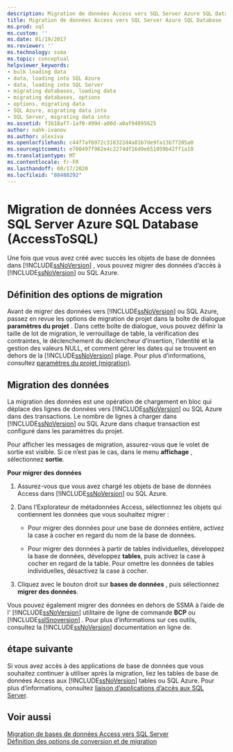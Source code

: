 ```yaml
---
description: Migration de données Access vers SQL Server Azure SQL Database (AccessToSQL)
title: Migration de données Access vers SQL Server Azure SQL Database (AccessToSQL) | Microsoft Docs
ms.prod: sql
ms.custom: ''
ms.date: 01/19/2017
ms.reviewer: ''
ms.technology: ssma
ms.topic: conceptual
helpviewer_keywords:
- bulk loading data
- data, loading into SQL Azure
- data, loading into SQL Server
- migrating databases, loading data
- migrating databases, options
- options, migrating data
- SQL Azure, migrating data into
- SQL Server, migrating data into
ms.assetid: f3b18af7-1af0-499d-a00d-a0af94895625
author: nahk-ivanov
ms.author: alexiva
ms.openlocfilehash: c44f7af6972c316322d4a81b7de9fa13b77205a0
ms.sourcegitcommit: e700497f962e4c2274df16d9e651059b42ff1a10
ms.translationtype: MT
ms.contentlocale: fr-FR
ms.lasthandoff: 08/17/2020
ms.locfileid: "88488292"
---
```

# <a name="migrating-access-data-into-sql-server---azure-sql-database-accesstosql"></a>Migration de données Access vers SQL Server Azure SQL Database (AccessToSQL)
Une fois que vous avez créé avec succès les objets de base de données dans [!INCLUDE[ssNoVersion](../../includes/ssnoversion-md.md)] , vous pouvez migrer des données d’accès à [!INCLUDE[ssNoVersion](../../includes/ssnoversion-md.md)] ou SQL Azure.  
  
## <a name="setting-migration-options"></a>Définition des options de migration  
Avant de migrer des données vers [!INCLUDE[ssNoVersion](../../includes/ssnoversion-md.md)] ou SQL Azure, passez en revue les options de migration de projet dans la boîte de dialogue **paramètres du projet** . Dans cette boîte de dialogue, vous pouvez définir la taille de lot de migration, le verrouillage de table, la vérification des contraintes, le déclenchement du déclencheur d’insertion, l’identité et la gestion des valeurs NULL, et comment gérer les dates qui se trouvent en dehors de la [!INCLUDE[ssNoVersion](../../includes/ssnoversion-md.md)] plage. Pour plus d’informations, consultez [paramètres du projet (migration)](https://msdn.microsoft.com/4caebc9c-8680-4b99-a8fa-89c43161c95d).  
  
## <a name="migrating-data"></a>Migration des données  
La migration des données est une opération de chargement en bloc qui déplace des lignes de données vers [!INCLUDE[ssNoVersion](../../includes/ssnoversion-md.md)] ou SQL Azure dans des transactions. Le nombre de lignes à charger dans [!INCLUDE[ssNoVersion](../../includes/ssnoversion-md.md)] ou SQL Azure dans chaque transaction est configuré dans les paramètres du projet.  
  
Pour afficher les messages de migration, assurez-vous que le volet de sortie est visible. Si ce n’est pas le cas, dans le menu **affichage** , sélectionnez **sortie**.  
  
**Pour migrer des données**  
  
1.  Assurez-vous que vous avez chargé les objets de base de données Access dans [!INCLUDE[ssNoVersion](../../includes/ssnoversion-md.md)] ou SQL Azure.  
  
2.  Dans l’Explorateur de métadonnées Access, sélectionnez les objets qui contiennent les données que vous souhaitez migrer :  
  
    -   Pour migrer des données pour une base de données entière, activez la case à cocher en regard du nom de la base de données.  
  
    -   Pour migrer des données à partir de tables individuelles, développez la base de données, développez **tables**, puis activez la case à cocher en regard de la table. Pour omettre les données de tables individuelles, désactivez la case à cocher.  
  
3.  Cliquez avec le bouton droit sur **bases de données** , puis sélectionnez **migrer des données**.  
  
Vous pouvez également migrer des données en dehors de SSMA à l’aide de l' [!INCLUDE[ssNoVersion](../../includes/ssnoversion-md.md)] utilitaire de ligne de commande **BCP** ou [!INCLUDE[ssISnoversion](../../includes/ssisnoversion-md.md)] . Pour plus d’informations sur ces outils, consultez la [!INCLUDE[ssNoVersion](../../includes/ssnoversion-md.md)] documentation en ligne de.  
  
## <a name="next-step"></a>étape suivante  
Si vous avez accès à des applications de base de données que vous souhaitez continuer à utiliser après la migration, liez les tables de base de données Access aux [!INCLUDE[ssNoVersion](../../includes/ssnoversion-md.md)] tables ou SQL Azure. Pour plus d’informations, consultez [liaison d’applications d’accès aux SQL Server](linking-access-applications-to-sql-server-azure-sql-db-accesstosql.md).  
  
## <a name="see-also"></a>Voir aussi  
[Migration de bases de données Access vers SQL Server](migrating-access-databases-to-sql-server-azure-sql-db-accesstosql.md)  
[Définition des options de conversion et de migration](setting-conversion-and-migration-options-accesstosql.md)  
  
